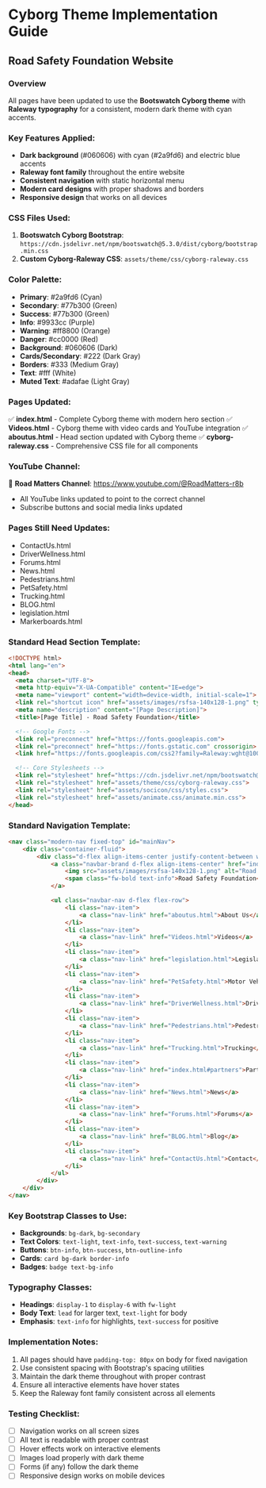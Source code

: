 # Cyborg Theme Implementation Guide
## Road Safety Foundation Website

### Overview
All pages have been updated to use the **Bootswatch Cyborg theme** with **Raleway typography** for a consistent, modern dark theme with cyan accents.

### Key Features Applied:
- **Dark background** (#060606) with cyan (#2a9fd6) and electric blue accents
- **Raleway font family** throughout the entire website
- **Consistent navigation** with static horizontal menu
- **Modern card designs** with proper shadows and borders
- **Responsive design** that works on all devices

### CSS Files Used:
1. **Bootswatch Cyborg Bootstrap**: `https://cdn.jsdelivr.net/npm/bootswatch@5.3.0/dist/cyborg/bootstrap.min.css`
2. **Custom Cyborg-Raleway CSS**: `assets/theme/css/cyborg-raleway.css`

### Color Palette:
- **Primary**: #2a9fd6 (Cyan)
- **Secondary**: #77b300 (Green)
- **Success**: #77b300 (Green)
- **Info**: #9933cc (Purple)
- **Warning**: #ff8800 (Orange)
- **Danger**: #cc0000 (Red)
- **Background**: #060606 (Dark)
- **Cards/Secondary**: #222 (Dark Gray)
- **Borders**: #333 (Medium Gray)
- **Text**: #fff (White)
- **Muted Text**: #adafae (Light Gray)

### Pages Updated:
✅ **index.html** - Complete Cyborg theme with modern hero section
✅ **Videos.html** - Cyborg theme with video cards and YouTube integration
✅ **aboutus.html** - Head section updated with Cyborg theme
✅ **cyborg-raleway.css** - Comprehensive CSS file for all components

### YouTube Channel:
🎥 **Road Matters Channel**: https://www.youtube.com/@RoadMatters-r8b
- All YouTube links updated to point to the correct channel
- Subscribe buttons and social media links updated

### Pages Still Need Updates:
- ContactUs.html
- DriverWellness.html
- Forums.html
- News.html
- Pedestrians.html
- PetSafety.html
- Trucking.html
- BLOG.html
- legislation.html
- Markerboards.html

### Standard Head Section Template:
```html
<!DOCTYPE html>
<html lang="en">
<head>
  <meta charset="UTF-8">
  <meta http-equiv="X-UA-Compatible" content="IE=edge">
  <meta name="viewport" content="width=device-width, initial-scale=1">
  <link rel="shortcut icon" href="assets/images/rsfsa-140x128-1.png" type="image/x-icon">
  <meta name="description" content="[Page Description]">
  <title>[Page Title] - Road Safety Foundation</title>

  <!-- Google Fonts -->
  <link rel="preconnect" href="https://fonts.googleapis.com">
  <link rel="preconnect" href="https://fonts.gstatic.com" crossorigin>
  <link href="https://fonts.googleapis.com/css2?family=Raleway:wght@100;200;300;400;500;600;700;800&family=Lato:wght@100;300;400;700&display=swap" rel="stylesheet">

  <!-- Core Stylesheets -->
  <link rel="stylesheet" href="https://cdn.jsdelivr.net/npm/bootswatch@5.3.0/dist/cyborg/bootstrap.min.css">
  <link rel="stylesheet" href="assets/theme/css/cyborg-raleway.css">
  <link rel="stylesheet" href="assets/socicon/css/styles.css">
  <link rel="stylesheet" href="assets/animate.css/animate.min.css">
</head>
```

### Standard Navigation Template:
```html
<nav class="modern-nav fixed-top" id="mainNav">
    <div class="container-fluid">
        <div class="d-flex align-items-center justify-content-between w-100">
            <a class="navbar-brand d-flex align-items-center" href="index.html">
                <img src="assets/images/rsfsa-140x128-1.png" alt="Road Safety Foundation" height="40" class="me-2">
                <span class="fw-bold text-info">Road Safety Foundation</span>
            </a>

            <ul class="navbar-nav d-flex flex-row">
                <li class="nav-item">
                    <a class="nav-link" href="aboutus.html">About Us</a>
                </li>
                <li class="nav-item">
                    <a class="nav-link" href="Videos.html">Videos</a>
                </li>
                <li class="nav-item">
                    <a class="nav-link" href="legislation.html">Legislation</a>
                </li>
                <li class="nav-item">
                    <a class="nav-link" href="PetSafety.html">Motor Vehicles</a>
                </li>
                <li class="nav-item">
                    <a class="nav-link" href="DriverWellness.html">Driver Wellness</a>
                </li>
                <li class="nav-item">
                    <a class="nav-link" href="Pedestrians.html">Pedestrians</a>
                </li>
                <li class="nav-item">
                    <a class="nav-link" href="Trucking.html">Trucking</a>
                </li>
                <li class="nav-item">
                    <a class="nav-link" href="index.html#partners">Partners</a>
                </li>
                <li class="nav-item">
                    <a class="nav-link" href="News.html">News</a>
                </li>
                <li class="nav-item">
                    <a class="nav-link" href="Forums.html">Forums</a>
                </li>
                <li class="nav-item">
                    <a class="nav-link" href="BLOG.html">Blog</a>
                </li>
                <li class="nav-item">
                    <a class="nav-link" href="ContactUs.html">Contact</a>
                </li>
            </ul>
        </div>
    </div>
</nav>
```

### Key Bootstrap Classes to Use:
- **Backgrounds**: `bg-dark`, `bg-secondary`
- **Text Colors**: `text-light`, `text-info`, `text-success`, `text-warning`
- **Buttons**: `btn-info`, `btn-success`, `btn-outline-info`
- **Cards**: `card bg-dark border-info`
- **Badges**: `badge text-bg-info`

### Typography Classes:
- **Headings**: `display-1` to `display-6` with `fw-light`
- **Body Text**: `lead` for larger text, `text-light` for body
- **Emphasis**: `text-info` for highlights, `text-success` for positive

### Implementation Notes:
1. All pages should have `padding-top: 80px` on body for fixed navigation
2. Use consistent spacing with Bootstrap's spacing utilities
3. Maintain the dark theme throughout with proper contrast
4. Ensure all interactive elements have hover states
5. Keep the Raleway font family consistent across all elements

### Testing Checklist:
- [ ] Navigation works on all screen sizes
- [ ] All text is readable with proper contrast
- [ ] Hover effects work on interactive elements
- [ ] Images load properly with dark theme
- [ ] Forms (if any) follow the dark theme
- [ ] Responsive design works on mobile devices
